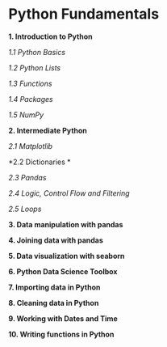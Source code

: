 # Python Fundamentals

**1. Introduction to Python**

   *1.1 Python Basics*
   
   *1.2 Python Lists* 

   *1.3 Functions*
   
   *1.4 Packages*

   *1.5 NumPy* 

**2. Intermediate Python**

   *2.1 Matplotlib*
   
   *2.2 Dictionaries *  
   
   *2.3 Pandas*
   
   *2.4 Logic, Control Flow and Filtering*
   
   *2.5 Loops*
   
**3. Data manipulation with pandas**

**4. Joining data with pandas**

**5. Data visualization with seaborn**

**6. Python Data Science Toolbox**

**7. Importing data in Python**

**8. Cleaning data in Python**

**9. Working with Dates and Time**

**10. Writing functions in Python**
